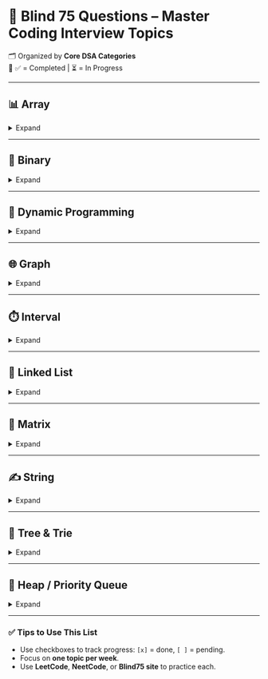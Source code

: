 
# 🧠 Blind 75 Questions – **Master Coding Interview Topics**

🗂️ Organized by **Core DSA Categories**  
📌 ✅ = Completed | ⏳ = In Progress

---

## 📊 Array

<details>
<summary>Expand</summary>

| ✅ Status | Problem | Technique |
|----------|---------|-----------|
| ✅ | **Two Sum** | HashMap / Nested Loops |
| ⏳ | **Best Time to Buy and Sell Stock** | Kadane’s Algorithm |
| ✅ | **Contains Duplicate** | HashMap / Set (check for 1 duplicate pair) |
| ⏳ | **Product of Array Except Self** |  |
| ⏳ | **Maximum Subarray** |  |
| ⏳ | **Maximum Product Subarray** |  |
| ⏳ | **Find Minimum in Rotated Sorted Array** |  |
| ⏳ | **Search in Rotated Sorted Array** |  |
| ⏳ | **3Sum** |  |
| ⏳ | **Container With Most Water** |  |

</details>

---

## 🔢 Binary

<details>
<summary>Expand</summary>

- [ ] **Sum of Two Integers**
- [x] **Number of 1 Bits**
- [x] **Counting Bits**
- [ ] **Missing Number**
- [ ] **Reverse Bits**

</details>

---

## 📐 Dynamic Programming

<details>
<summary>Expand</summary>

- [ ] **Climbing Stairs**
- [ ] **Coin Change**
- [ ] **Longest Increasing Subsequence**
- [ ] **Longest Common Subsequence**
- [ ] **Word Break**
- [ ] **Combination Sum**
- [ ] **House Robber**
- [ ] **House Robber II**
- [ ] **Decode Ways**
- [ ] **Unique Paths**
- [ ] **Jump Game**

</details>

---

## 🌐 Graph

<details>
<summary>Expand</summary>

- [ ] **Clone Graph**
- [ ] **Course Schedule**
- [ ] **Pacific Atlantic Water Flow**
- [ ] **Number of Islands**
- [ ] **Longest Consecutive Sequence**
- [ ] **Alien Dictionary**
- [ ] **Graph Valid Tree**
- [ ] **Word Ladder**

</details>

---

## ⏱️ Interval

<details>
<summary>Expand</summary>

- [ ] **Insert Interval**
- [ ] **Merge Intervals**
- [ ] **Non-overlapping Intervals**
- [ ] **Meeting Rooms**
- [ ] **Meeting Rooms II**

</details>

---

## 🔗 Linked List

<details>
<summary>Expand</summary>

- [x] **Reverse a Linked List**
- [x] **Detect Cycle in a Linked List**
- [ ] **Merge Two Sorted Lists**
- [ ] **Merge K Sorted Lists**
- [ ] **Remove Nth Node From End of List**
- [ ] **Reorder List**

</details>

---

## 🧮 Matrix

<details>
<summary>Expand</summary>

- [ ] **Set Matrix Zeroes**
- [ ] **Spiral Matrix**
- [ ] **Rotate Image**
- [ ] **Word Search**

</details>

---

## ✍️ String

<details>
<summary>Expand</summary>

- [ ] **Longest Substring Without Repeating Characters**
- [ ] **Longest Repeating Character Replacement**
- [ ] **Minimum Window Substring**
- [ ] **Valid Anagram**
- [ ] **Group Anagrams**
- [ ] **Valid Parentheses**
- [ ] **Valid Palindrome**
- [ ] **Longest Palindromic Substring**
- [ ] **Palindromic Substrings**

</details>

---

## 🌳 Tree & Trie

<details>
<summary>Expand</summary>

- [ ] **Maximum Depth of Binary Tree**
- [ ] **Same Tree**
- [ ] **Invert/Flip Binary Tree**
- [ ] **Binary Tree Maximum Path Sum**
- [ ] **Binary Tree Level Order Traversal**
- [ ] **Serialize and Deserialize Binary Tree**
- [ ] **Subtree of Another Tree**
- [ ] **Construct Binary Tree from Preorder and Inorder Traversal**
- [ ] **Validate Binary Search Tree**
- [ ] **Kth Smallest Element in a BST**
- [ ] **Lowest Common Ancestor of BST**
- [ ] **Implement Trie (Prefix Tree)**
- [ ] **Add and Search Word**
- [ ] **Word Search II**

</details>

---

## 🧮 Heap / Priority Queue

<details>
<summary>Expand</summary>

- [ ] **Merge K Sorted Lists**
- [ ] **Top K Frequent Elements**
- [ ] **Find Median from Data Stream**

</details>

---

### ✅ Tips to Use This List
- Use checkboxes to track progress: `[x]` = done, `[ ]` = pending.
- Focus on **one topic per week**.
- Use **LeetCode**, **NeetCode**, or **Blind75 site** to practice each.
